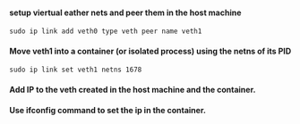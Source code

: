 
#### setup viertual eather nets and peer them in the host machine
``` console
sudo ip link add veth0 type veth peer name veth1
```
#### Move veth1 into a container (or isolated process) using the netns of its PID
```console
sudo ip link set veth1 netns 1678
```
#### Add IP to the veth created in the host machine and the container. 

#### Use ifconfig command to set the ip in the container.
